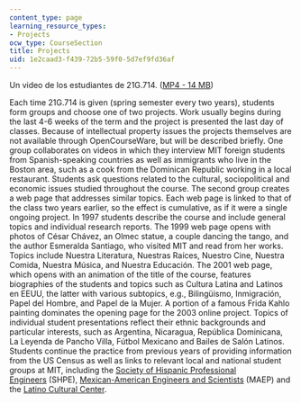 ```yaml
---
content_type: page
learning_resource_types:
- Projects
ocw_type: CourseSection
title: Projects
uid: 1e2caad3-f439-72b5-59f0-5d7ef9fd36af
---
```


Un video de los estudiantes de 21G.714. ([MP4 - 14 MB](https://archive.org/download/MIT21F.714S03/21f.714-alumnos-opinan-Conquista-220k.mp4))

Each time 21G.714 is given (spring semester every two years), students form groups and choose one of two projects. Work usually begins during the last 4-6 weeks of the term and the project is presented the last day of classes. Because of intellectual property issues the projects themselves are not available through OpenCourseWare, but will be described briefly. One group collaborates on videos in which they interview MIT foreign students from Spanish-speaking countries as well as immigrants who live in the Boston area, such as a cook from the Dominican Republic working in a local restaurant. Students ask questions related to the cultural, sociopolitical and economic issues studied throughout the course. The second group creates a web page that addresses similar topics. Each web page is linked to that of the class two years earlier, so the effect is cumulative, as if it were a single ongoing project. In 1997 students describe the course and include general topics and individual research reports. The 1999 web page opens with photos of César Chávez, an Olmec statue, a couple dancing the tango, and the author Esmeralda Santiago, who visited MIT and read from her works. Topics include Nuestra Literatura, Nuestras Raíces, Nuestro Cine, Nuestra Comida, Nuestra Música, and Nuestra Educación. The 2001 web page, which opens with an animation of the title of the course, features biographies of the students and topics such as Cultura Latina and Latinos en EEUU, the latter with various subtopics, e.g., Bilingüismo, Inmigración, Papel del Hombre, and Papel de la Mujer. A portion of a famous Frida Kahlo painting dominates the opening page for the 2003 online project. Topics of individual student presentations reflect their ethnic backgrounds and particular interests, such as Argentina, Nicaragua, República Dominicana, La Leyenda de Pancho Villa, Fútbol Mexicano and Bailes de Salón Latinos. Students continue the practice from previous years of providing information from the US Census as well as links to relevant local and national student groups at MIT, including the [Society of Hispanic Professional Engineers](http://shpe.mit.edu/) (SHPE), [Mexican-American Engineers and Scientists](http://maes.mit.edu/) (MAEP) and the [Latino Cultural Center](http://latino.mit.edu/).